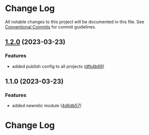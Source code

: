 # Change Log

All notable changes to this project will be documented in this file.
See [Conventional Commits](https://conventionalcommits.org) for commit guidelines.

## [1.2.0](https://github.com/saswatds/cortes/compare/@cortes/newrelic@1.1.0...@cortes/newrelic@1.2.0) (2023-03-23)

### Features

- added publish config to all projects ([dfb4b69](https://github.com/saswatds/cortes/commit/dfb4b69645b860b6686792d7a4272700686fd544))

## 1.1.0 (2023-03-23)

### Features

- added newrelic module ([4d6db57](https://github.com/saswatds/cortes/commit/4d6db57877216baa2378ca990916df62023291d6))

# Change Log
